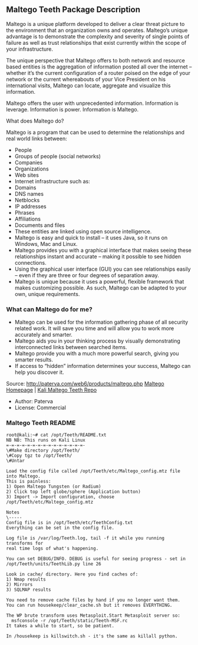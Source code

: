 ## Maltego Teeth Package Description

Maltego is a unique platform developed to deliver a clear threat picture to the environment that an organization owns and operates. Maltego’s unique advantage is to demonstrate the complexity and severity of single points of failure as well as trust relationships that exist currently within the scope of your infrastructure.

The unique perspective that Maltego offers to both network and resource based entities is the aggregation of information posted all over the internet – whether it’s the current configuration of a router poised on the edge of your network or the current whereabouts of your Vice President on his international visits, Maltego can locate, aggregate and visualize this information.

Maltego offers the user with unprecedented information. Information is leverage. Information is power. Information is Maltego.

What does Maltego do?

Maltego is a program that can be used to determine the relationships and real world links between:

- People
- Groups of people (social networks)
- Companies
- Organizations
- Web sites
- Internet infrastructure such as:
- Domains
- DNS names
- Netblocks
- IP addresses
- Phrases
- Affiliations
- Documents and files
- These entities are linked using open source intelligence.
- Maltego is easy and quick to install – it uses Java, so it runs on Windows, Mac and Linux.
- Maltego provides you with a graphical interface that makes seeing these relationships instant and accurate – making it possible to see hidden connections.
- Using the graphical user interface (GUI) you can see relationships easily – even if they are three or four degrees of separation away.
- Maltego is unique because it uses a powerful, flexible framework that makes customizing possible. As such, Maltego can be adapted to your own, unique requirements.

### What can Maltego do for me?

- Maltego can be used for the information gathering phase of all security related work. It will save you time and will allow you to work more accurately and smarter.
- Maltego aids you in your thinking process by visually demonstrating interconnected links between searched items.
- Maltego provide you with a much more powerful search, giving you smarter results.
- If access to “hidden” information determines your success, Maltego can help you discover it.

Source: http://paterva.com/web6/products/maltego.php
[Maltego Homepage](http://paterva.com/) | [Kali Maltego Teeth Repo](https://gitlab.com/kalilinux/packages/maltego-teeth.git;a=summary)

- Author: Paterva
- License: Commercial

### Maltego Teeth README

```
root@kali:~# cat /opt/Teeth/README.txt
NB NB: This runs on Kali Linux
=-=-=-=-=-=-=-=-=-=-=-=-=-=-=-
\#Make directory /opt/Teeth/
\#Copy tgz to /opt/Teeth/
\#Untar

Load the config file called /opt/Teeth/etc/Maltego_config.mtz file into Maltego.
This is painless:
1) Open Maltego Tungsten (or Radium)
2) Click top left globe/sphere (Application button)
3) Import -> Import configuration, choose /opt/Teeth/etc/Maltego_config.mtz

Notes
\-----
Config file is in /opt/Teeth/etc/TeethConfig.txt
Everything can be set in the config file.

Log file is /var/log/Teeth.log, tail -f it while you running transforms for
real time logs of what's happening.

You can set DEBUG/INFO. DEBUG is useful for seeing progress - set in
/opt/Teeth/units/TeethLib.py line 26

Look in cache/ directory. Here you find caches of:
1) Nmap results
2) Mirrors
3) SQLMAP results

You need to remove cache files by hand if you no longer want them.
You can run housekeep/clear_cache.sh but it removes EVERYTHING.

The WP brute transform uses Metasploit.Start Metasploit server so:
  msfconsole -r /opt/Teeth/static/Teeth-MSF.rc
It takes a while to start, so be patient.

In /housekeep is killswitch.sh - it's the same as killall python.
```